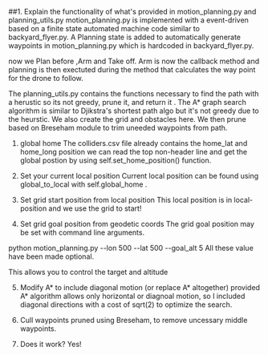 ##1. Explain the functionality of what's provided in motion_planning.py and planning_utils.py
motion_planning.py is implemented with a event-driven based on a finite state automated machine code similar to backyard_flyer.py. A Planning state is added to automatically generate waypoints in motion_planning.py which is hardcoded in backyard_flyer.py.

now we Plan before ,Arm and Take off.  Arm is now the callback method and planning is then exectuted during the method that calculates the way point for the drone to follow.

The planning_utils.py 
contains the functions necessary to find the path with a herustic so its not greedy, prune it, and return it 
 . The A* graph search algorithm is similar to   Djikstra's shortest path algo but it's not greedy due to the heurstic.  We also create the grid and obstacles here. We then prune based on Breseham module to trim uneeded waypoints from path.

1. global home
The colliders.csv file already contains the home_lat and home_long position we can  read the top non-header line and get the global postion by using self.set_home_position() function.

2. Set your current local position
Current local position can be found using global_to_local with self.global_home .

3. Set grid start position from local position
This local position is in local-position and we use the grid to start!

4. Set grid goal position from geodetic coords
The grid goal position may be set with command line arguments.

python motion_planning.py --lon 500 --lat 500 --goal_alt 5
All these value have been made optional.

This allows you to control the target and altitude

5. Modify A* to include diagonal motion (or replace A* altogether)
provided A* algorithm allows only horizontal or diagnoal motion, so I included diagonal directions with a cost of sqrt(2) to optimize the search.

6. Cull waypoints
pruned using Breseham, to remove uncessary middle waypoints. 


1. Does it work?
Yes!

